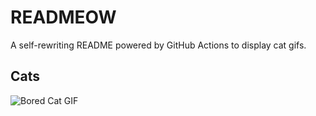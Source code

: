 # READMEOW

A self-rewriting README powered by GitHub Actions to display cat gifs.

## Cats

![Bored Cat GIF](https://media1.giphy.com/media/v1.Y2lkPTlhY2QwMmRhOGVtczIydXBtajZvZmI4bXExYWYxdG41bjNveWpyNGJ3bzVvZGFqaiZlcD12MV9naWZzX3NlYXJjaCZjdD1n/mlvseq9yvZhba/200.gif)
